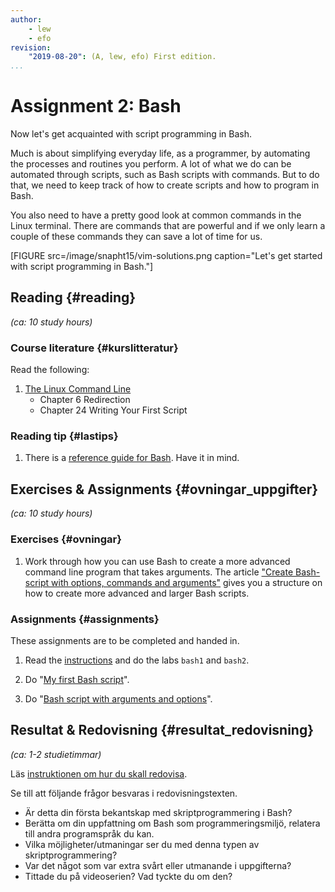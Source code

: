 ```yaml
---
author:
    - lew
    - efo
revision:
    "2019-08-20": (A, lew, efo) First edition.
...
```

Assignment 2: Bash
==================================

Now let's get acquainted with script programming in Bash.

Much is about simplifying everyday life, as a programmer, by automating the processes and routines you perform. A lot of what we do can be automated through scripts, such as Bash scripts with commands. But to do that, we need to keep track of how to create scripts and how to program in Bash.

You also need to have a pretty good look at common commands in the Linux terminal. There are commands that are powerful and if we only learn a couple of these commands they can save a lot of time for us.

<!--more-->

[FIGURE src=/image/snapht15/vim-solutions.png caption="Let's get started with script programming in Bash."]


<!-- <small><i>(Detta är instruktionen för kursmomentet och omfattar det som skall göras inom ramen för kursmomentet. Momentet omfattar cirka **20 studietimmar** inklusive läsning, arbete med övningar och uppgifter, felsökning, problemlösning, redovisning och eftertanke. Läs igenom hela kursmomentet innan du börjar jobba. Om möjligt -- planera och prioritera var du vill lägga tiden.)</i></small> -->



Reading  {#reading}
---------------------------------

*(ca: 10 study hours)*


### Course literature  {#kurslitteratur}

Read the following:

1. [The Linux Command Line](kunskap/boken-the-linux-command-line)
    * Chapter 6 Redirection
    * Chapter 24 Writing Your First Script



<!--
### Video  {#video}

Titta på följande:

1. Till kursen finns en videoserie, "[linux](https://www.youtube.com/playlist?list=PLKtP9l5q3ce_AGc9pBgaXFEQGjyFJe7XJ)", kika på de videor som börjar på 3. -->



### Reading tip {#lastips}

1. There is a [reference guide for Bash](http://www.gnu.org/software/bash/manual/bashref.html). Have it in mind.



Exercises & Assignments {#ovningar_uppgifter}
-------------------------------------------

*(ca: 10 study hours)*



### Exercises {#ovningar}

1. Work through how you can use Bash to create a more advanced command line program that takes arguments. The article ["Create Bash-script with options, commands and arguments"](kunskap/create-bash-script-with-options-commands-and-arguments) gives you a structure on how to create more advanced and larger Bash scripts.



### Assignments {#assignments}

These assignments are to be completed and handed in.

1. Read the [instructions](uppgift/unix-lab) and do the labs `bash1` and `bash2`.

1. Do "[My first Bash script](uppgift/my-first-bash-script)".

1. Do "[Bash script with arguments and options](uppgift/bash-options-command-arguments)".



Resultat & Redovisning  {#resultat_redovisning}
-----------------------------------------------

*(ca: 1-2 studietimmar)*

Läs [instruktionen om hur du skall redovisa](./../redovisa).

Se till att följande frågor besvaras i redovisningstexten.

* Är detta din första bekantskap med skriptprogrammering i Bash?
* Berätta om din uppfattning om Bash som programmeringsmiljö, relatera till andra programspråk du kan.
* Vilka möjligheter/utmaningar ser du med denna typen av skriptprogrammering?
* Var det något som var extra svårt eller utmanande i uppgifterna?
* Tittade du på videoserien? Vad tyckte du om den?
